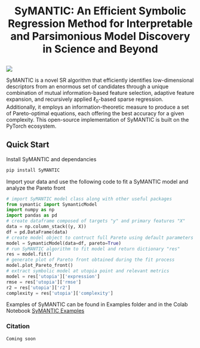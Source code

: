 #  <p align="center">SyMANTIC: An Efficient Symbolic Regression Method for Interpretable and Parsimonious Model Discovery in Science and Beyond

![](https://i.ibb.co/4Nmvj3B/symantic-toc.jpg)

SyMANTIC is a novel SR algorithm that efficiently identifies low-dimensional descriptors from an enormous set of candidates through a unique combination of mutual information-based feature selection, adaptive feature expansion, and recursively applied $\ell_0$-based sparse regression. Additionally, it employs an information-theoretic measure to produce a set of Pareto-optimal equations, each offering the best accuracy for a given complexity. This open-source implementation of SyMANTIC is built on the PyTorch ecosystem.

## Quick Start 


Install SyMANTIC and dependancies
```bash
pip install SyMANTIC
```

Import your data and use the following code to fit a SyMANTIC model and analyze the Pareto front
```python 
# import SyMANTIC model class along with other useful packages
from symantic import SymanticModel
import numpy as np
import pandas as pd
# create dataframe composed of targets "y" and primary features "X"
data = np.column_stack((y, X))
df = pd.DataFrame(data)
# create model object to contruct full Pareto using default parameters
model = SymanticModel(data=df, pareto=True)
# run SyMANTIC algorithm to fit model and return dictionary "res"
res = model.fit()
# generate plot of Pareto front obtained during the fit process
model.plot_Pareto_front()
# extract symbolic model at utopia point and relevant metrics
model = res['utopia']['expression']
rmse = res['utopia']['rmse']
r2 = res['utopia']['r2']
complexity = res['utopia']['complexity']
```


Examples of SyMANTIC can be found in Examples folder and in the Colab Notebook [SyMANTIC Examples](https://colab.research.google.com/drive/1dBc2QJeEjW0T8iobFU8F54Y25pxR7isG#scrollTo=60564135 )



### Citation
    Coming soon
